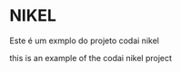 # NIKEL

Este é um exmplo do projeto codai nikel [](https://codai.growdev.com.br/)

this is an example of the codai nikel project [](https://codai.growdev.com.br/)
